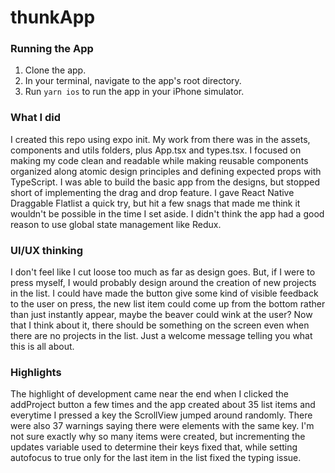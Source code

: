 # thunkApp

### Running the App

1. Clone the app.
2. In your terminal, navigate to the app's root directory.
3. Run `yarn ios` to run the app in your iPhone simulator.

### What I did

I created this repo using expo init. My work from there was in the assets, components and utils folders, plus App.tsx and types.tsx.
I focused on making my code clean and readable while making reusable components organized along atomic design principles and defining expected props with TypeScript.
I was able to build the basic app from the designs, but stopped short of implementing the drag and drop feature. I gave React Native Draggable Flatlist a quick try, but hit a few snags that made me think it wouldn't be possible in the time I set aside.
I didn't think the app had a good reason to use global state management like Redux.

### UI/UX thinking

I don't feel like I cut loose too much as far as design goes. But, if I were to press myself, I would probably design around the creation of new projects in the list.
I could have made the button give some kind of visible feedback to the user on press, the new list item could come up from the bottom rather than just instantly appear, maybe the beaver could wink at the user?
Now that I think about it, there should be something on the screen even when there are no projects in the list. Just a welcome message telling you what this is all about.

### Highlights

The highlight of development came near the end when I clicked the addProject button a few times and the app created about 35 list items and everytime I pressed a key the ScrollView jumped around randomly. There were also 37 warnings saying there were elements with the same key. I'm not sure exactly why so many items were created, but incrementing the updates variable used to determine their keys fixed that, while setting autofocus to true only for the last item in the list fixed the typing issue.